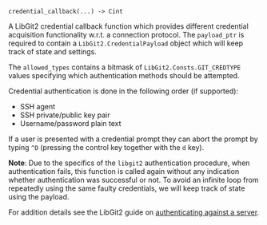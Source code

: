 ```
credential_callback(...) -> Cint
```

A LibGit2 credential callback function which provides different credential acquisition functionality w.r.t. a connection protocol. The `payload_ptr` is required to contain a `LibGit2.CredentialPayload` object which will keep track of state and settings.

The `allowed_types` contains a bitmask of `LibGit2.Consts.GIT_CREDTYPE` values specifying which authentication methods should be attempted.

Credential authentication is done in the following order (if supported):

  * SSH agent
  * SSH private/public key pair
  * Username/password plain text

If a user is presented with a credential prompt they can abort the prompt by typing `^D` (pressing the control key together with the `d` key).

**Note**: Due to the specifics of the `libgit2` authentication procedure, when authentication fails, this function is called again without any indication whether authentication was successful or not. To avoid an infinite loop from repeatedly using the same faulty credentials, we will keep track of state using the payload.

For addition details see the LibGit2 guide on [authenticating against a server](https://libgit2.org/docs/guides/authentication/).
